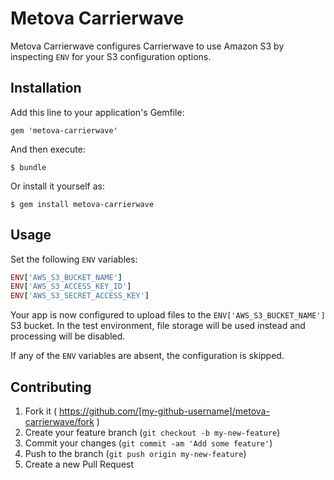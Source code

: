 # Metova Carrierwave

Metova Carrierwave configures Carrierwave to use Amazon S3 by inspecting `ENV` for your S3 configuration options.

## Installation

Add this line to your application's Gemfile:

    gem 'metova-carrierwave'

And then execute:

    $ bundle

Or install it yourself as:

    $ gem install metova-carrierwave

## Usage

Set the following `ENV` variables:

```ruby
ENV['AWS_S3_BUCKET_NAME']
ENV['AWS_S3_ACCESS_KEY_ID']
ENV['AWS_S3_SECRET_ACCESS_KEY']
```

Your app is now configured to upload files to the `ENV['AWS_S3_BUCKET_NAME']` S3 bucket. In
the test environment, file storage will be used instead and processing will be disabled.

If any of the `ENV` variables are absent, the configuration is skipped.

## Contributing

1. Fork it ( https://github.com/[my-github-username]/metova-carrierwave/fork )
2. Create your feature branch (`git checkout -b my-new-feature`)
3. Commit your changes (`git commit -am 'Add some feature'`)
4. Push to the branch (`git push origin my-new-feature`)
5. Create a new Pull Request
